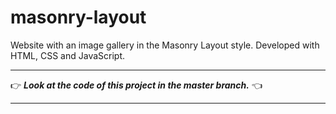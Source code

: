 # masonry-layout
Website with an image gallery in the Masonry Layout style. Developed with HTML, CSS and JavaScript.
***
👉 ***Look at the code of this project in the master branch.*** 👈
***
